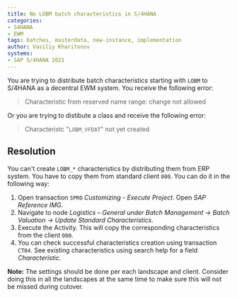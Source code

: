 ```yaml
---
title: No LOBM batch characteristics in S/4HANA
categories:
- S4HANA
- EWM
tags: batches, masterdata, new-instance, implementation
author: Vasiliy Kharitonov
systems:
- SAP S/4HANA 2021
---
```


You are trying to distribute batch characteristics starting with `LOBM` to
S/4HANA as a decentral EWM system. You receive the following error:

> Characteristic from reserved name range: change not allowed

Or you are trying to distibute a class and receive the following error:

> Characteristc "`LOBM_VFDAT`" not yet created

## Resolution

You can't create `LOBM_*` characteristics by distributing them from ERP system.
You have to copy them from standard client `000`. You can do it in the
following way:

1. Open transaction `SPRO` *Customizing - Execute Project*. Open *SAP Reference
   IMG*.
2. Navigate to node _Logistics – General under Batch Management → Batch
   Valuation → Update Standard Characteristics_.
3. Execute the Activity. This will copy the corresponding characteristics from
   the client `000`.
4. You can check successful characteristics creation using transaction `CT04`.
   See existing characteristics using search help for a field
_Characteristic_.

**Note:** The settings should be done per each landscape and client. Consider
doing this in all the landscapes at the same time to make sure this will not be
missed during cutover.
